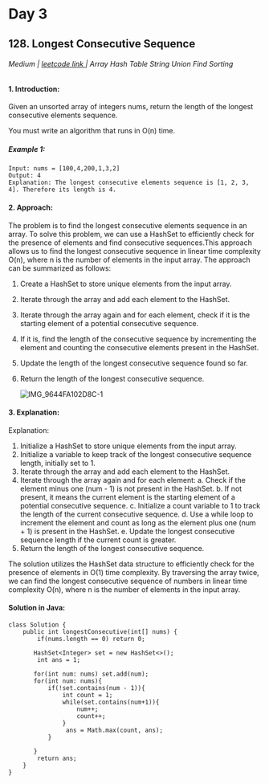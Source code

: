 # Day 3 

## 128. Longest Consecutive Sequence

###### Medium  | <a href="https://leetcode.com/problems/longest-consecutive-sequence/description/">leetcode link </a> | Array Hash Table String Union Find Sorting



#### 1. Introduction:

Given an unsorted array of integers nums, return the length of the longest consecutive elements sequence.

You must write an algorithm that runs in O(n) time.

##### Example 1:
````
Input: nums = [100,4,200,1,3,2]
Output: 4
Explanation: The longest consecutive elements sequence is [1, 2, 3, 4]. Therefore its length is 4.
````

#### 2. Approach:
The problem is to find the longest consecutive elements sequence in an array. To solve this problem, we can use a HashSet to efficiently check for the presence of elements and find consecutive sequences.This approach allows us to find the longest consecutive sequence in linear time complexity O(n), where n is the number of elements in the input array. The approach can be summarized as follows:
1. Create a HashSet to store unique elements from the input array.
2. Iterate through the array and add each element to the HashSet.
3. Iterate through the array again and for each element, check if it is the starting element of a potential consecutive sequence.
4. If it is, find the length of the consecutive sequence by incrementing the element and counting the consecutive elements present in the HashSet.
5. Update the length of the longest consecutive sequence found so far.
6. Return the length of the longest consecutive sequence.

   ![IMG_9644FA102D8C-1](https://github.com/Kumushai9919/Daily-Leetcode-Challenge-/assets/83897840/a2714bab-a04c-411f-b46e-ef915bd607e0)


#### 3. Explanation:

Explanation:

1. Initialize a HashSet to store unique elements from the input array.
2. Initialize a variable to keep track of the longest consecutive sequence length, initially set to 1.
3. Iterate through the array and add each element to the HashSet.
4. Iterate through the array again and for each element:
  a. Check if the element minus one (num - 1) is not present in the HashSet.
  b. If not present, it means the current element is the starting element of a potential consecutive sequence.
  c. Initialize a count variable to 1 to track the length of the current consecutive sequence.
  d. Use a while loop to increment the element and count as long as the element plus one (num + 1) is present in the HashSet.
  e. Update the longest consecutive sequence length if the current count is greater.
5. Return the length of the longest consecutive sequence.
   
The solution utilizes the HashSet data structure to efficiently check for the presence of elements in O(1) time complexity. By traversing the array twice,
we can find the longest consecutive sequence of numbers in linear time complexity O(n), where n is the number of elements in the input array.
 
#### Solution in Java:
````
class Solution {
    public int longestConsecutive(int[] nums) {
        if(nums.length == 0) return 0;
        
       HashSet<Integer> set = new HashSet<>();
        int ans = 1;

       for(int num: nums) set.add(num);
       for(int num: nums){
           if(!set.contains(num - 1)){
               int count = 1;
               while(set.contains(num+1)){
                   num++;
                   count++;
               }
                ans = Math.max(count, ans);
           }
          
       }
        return ans;
    }
}
 
````
